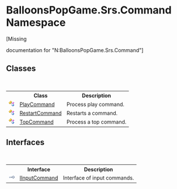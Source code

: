 # BalloonsPopGame.Srs.Command Namespace
 

\[Missing <summary> documentation for "N:BalloonsPopGame.Srs.Command"\]


## Classes
&nbsp;<table><tr><th></th><th>Class</th><th>Description</th></tr><tr><td>![Public class](media/pubclass.gif "Public class")</td><td><a href="T_BalloonsPopGame_Srs_Command_PlayCommand">PlayCommand</a></td><td>
Process play command.</td></tr><tr><td>![Public class](media/pubclass.gif "Public class")</td><td><a href="T_BalloonsPopGame_Srs_Command_RestartCommand">RestartCommand</a></td><td>
Restarts a command.</td></tr><tr><td>![Public class](media/pubclass.gif "Public class")</td><td><a href="T_BalloonsPopGame_Srs_Command_TopCommand">TopCommand</a></td><td>
Process a top command.</td></tr></table>

## Interfaces
&nbsp;<table><tr><th></th><th>Interface</th><th>Description</th></tr><tr><td>![Public interface](media/pubinterface.gif "Public interface")</td><td><a href="T_BalloonsPopGame_Srs_Command_IInputCommand">IInputCommand</a></td><td>
Interface of input commands.</td></tr></table>&nbsp;
